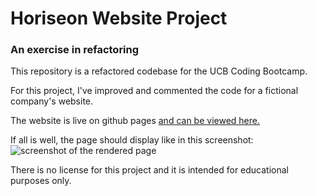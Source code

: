 # Horiseon Website Project
### An exercise in refactoring

This repository is a refactored codebase for the UCB Coding Bootcamp.

For this project, I've improved and commented the code for a fictional company's website.

The website is live on github pages [and can be viewed here.](https://studiomav.github.io/horiseon_website/Develop/#social-media-marketing)

If all is well, the page should display like in this screenshot:
![screenshot of the rendered page](./screenshot.png)

There is no license for this project and it is intended for educational purposes only.